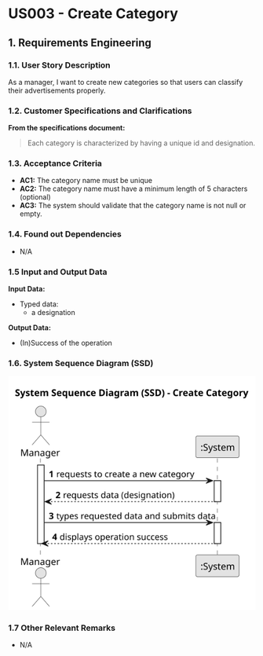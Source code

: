 # US003 - Create Category

## 1. Requirements Engineering

### 1.1. User Story Description

As a manager, I want to create new categories so that users can classify their advertisements properly.

### 1.2. Customer Specifications and Clarifications 

**From the specifications document:**

>	Each category is characterized by having a unique id and designation.

### 1.3. Acceptance Criteria

* **AC1:** The category name must be unique
* **AC2:** The category name must have a minimum length of 5 characters (optional)
* **AC3:** The system should validate that the category name is not null or empty.

### 1.4. Found out Dependencies

* N/A

### 1.5 Input and Output Data

**Input Data:**

* Typed data:
    * a designation

**Output Data:**
* (In)Success of the operation

### 1.6. System Sequence Diagram (SSD)

![System Sequence Diagram](US03-SSD.svg)

### 1.7 Other Relevant Remarks

* N/A